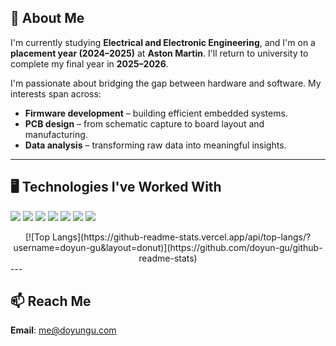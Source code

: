 ## 👋 About Me

I'm currently studying **Electrical and Electronic Engineering**, and I'm on a **placement year (2024–2025)** at **Aston Martin**. I'll return to university to complete my final year in **2025–2026**.

I'm passionate about bridging the gap between hardware and software. My interests span across:

- **Firmware development** – building efficient embedded systems.
- **PCB design** – from schematic capture to board layout and manufacturing.
- **Data analysis** – transforming raw data into meaningful insights.

---

## 🖥️ Technologies I've Worked With

<p>
  <img src="https://img.shields.io/badge/Python-3776AB?style=flat&logo=python&logoColor=white"/>
  <img src="https://img.shields.io/badge/C-A8B9CC?style=flat&logo=c&logoColor=black"/>
  <img src="https://img.shields.io/badge/C++-00599C?style=flat&logo=c%2B%2B&logoColor=white"/>
  <img src="https://img.shields.io/badge/HTML-E34F26?style=flat&logo=html5&logoColor=white"/>
  <img src="https://img.shields.io/badge/CSS-1572B6?style=flat&logo=css3&logoColor=white"/>
  <img src="https://img.shields.io/badge/JavaScript-F7DF1E?style=flat&logo=javascript&logoColor=black"/>
  <img src="https://img.shields.io/badge/PostgreSQL-4169E1?style=flat&logo=postgresql&logoColor=white"/>
</p>

<div align = center>
[![Top Langs](https://github-readme-stats.vercel.app/api/top-langs/?username=doyun-gu&layout=donut)](https://github.com/doyun-gu/github-readme-stats)
</div>
---

## 📫 Reach Me
**Email**: [me@doyungu.com](mailto:me@doyungu.com)
